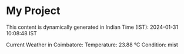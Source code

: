 # My Project

This content is dynamically generated in Indian Time (IST): 2024-01-31 10:08:48 IST


Current Weather in Coimbatore:
Temperature: 23.88 °C
Condition: mist
